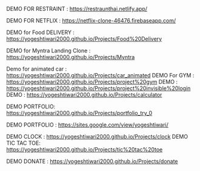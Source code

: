 DEMO FOR RESTRAINT :
https://restraunthai.netlify.app/

DEMO FOR NETFLIX :
https://netflix-clone-46476.firebaseapp.com/

DEMO for Food DELIVERY :
https://yogeshtiwari2000.github.io/Projects/Food%20Delivery

DEMO for Myntra Landing Clone :
https://yogeshtiwari2000.github.io/Projects/Myntra

Demo for animated car :
https://yogeshtiwari2000.github.io/Projects/car_animated
DEMO For GYM :
https://yogeshtiwari2000.github.io/Projects/project%20gym
DEMO :
https://yogeshtiwari2000.github.io/Projects/project%20invisible%20login
DEMO :
https://yogeshtiwari2000.github.io/Projects/calculator

DEMO PORTFOLIO:
https://yogeshtiwari2000.github.io/Projects/portfolio_try_0

DEMO PORTFOLIO :
https://sites.google.com/view/yogeshtiwari/

DEMO CLOCK :
https://yogeshtiwari2000.github.io/Projects/clock
DEMO TIC TAC TOE:
https://yogeshtiwari2000.github.io/Projects/tic%20tac%20toe

DEMO DONATE :
https://yogeshtiwari2000.github.io/Projects/donate
